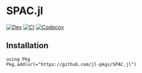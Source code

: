 # SPAC.jl

<!-- [![Stable](https://img.shields.io/badge/docs-stable-blue.svg)](https://jl-pkgs.github.io/SPAC.jl/stable) -->
[![Dev](https://img.shields.io/badge/docs-dev-blue.svg)](https://jl-pkgs.github.io/SPAC.jl/dev)
[![CI](https://github.com/jl-pkgs/SPAC.jl/actions/workflows/CI.yml/badge.svg)](https://github.com/jl-pkgs/SPAC.jl/actions/workflows/CI.yml)
[![Codecov](https://codecov.io/gh/jl-pkgs/SPAC.jl/branch/master/graph/badge.svg)](https://codecov.io/gh/jl-pkgs/SPAC.jl)

## Installation

```
using Pkg
Pkg.add(url="https://github.com/jl-pkgs/SPAC.jl")
```
